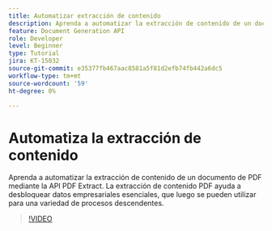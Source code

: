 ```yaml
---
title: Automatizar extracción de contenido
description: Aprenda a automatizar la extracción de contenido de un documento de PDF mediante la API de PDF Extract
feature: Document Generation API
role: Developer
level: Beginner
type: Tutorial
jira: KT-15032
source-git-commit: e35377fb467aac8581a5f81d2efb74fb442a6dc5
workflow-type: tm+mt
source-wordcount: '59'
ht-degree: 0%

---
```


# Automatiza la extracción de contenido

Aprenda a automatizar la extracción de contenido de un documento de PDF mediante la API PDF Extract. La extracción de contenido PDF ayuda a desbloquear datos empresariales esenciales, que luego se pueden utilizar para una variedad de procesos descendentes.

>[!VIDEO](https://video.tv.adobe.com/v/3428294?hidetitle=true)
